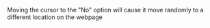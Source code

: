 Moving the cursor to the "No" option will cause it move randomly to a different location on the webpage
